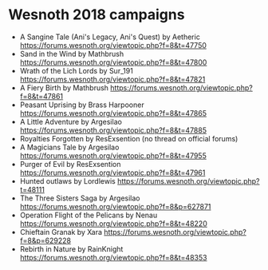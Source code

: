 # Wesnoth 2018 campaigns

- A Sangine Tale (Ani's Legacy, Ani's Quest) by Aetheric https://forums.wesnoth.org/viewtopic.php?f=8&t=47750
- Sand in the Wind by Mathbrush https://forums.wesnoth.org/viewtopic.php?f=8&t=47800
- Wrath of the Lich Lords by Sur_191 https://forums.wesnoth.org/viewtopic.php?f=8&t=47821
- A Fiery Birth by Mathbrush https://forums.wesnoth.org/viewtopic.php?f=8&t=47861
- Peasant Uprising by Brass Harpooner https://forums.wesnoth.org/viewtopic.php?f=8&t=47865
- A Little Adventure by Argesilao https://forums.wesnoth.org/viewtopic.php?f=8&t=47885
- Royalties Forgotten by ResExsention (no thread on official forums)
- A Magicians Tale by Argesilao https://forums.wesnoth.org/viewtopic.php?f=8&t=47955
- Purger of Evil by ResExsention https://forums.wesnoth.org/viewtopic.php?f=8&t=47961
- Hunted outlaws by Lordlewis https://forums.wesnoth.org/viewtopic.php?t=48111
- The Three Sisters Saga by Argesilao https://forums.wesnoth.org/viewtopic.php?f=8&p=627871
- Operation Flight of the Pelicans by Nenau https://forums.wesnoth.org/viewtopic.php?f=8&t=48220
- Chieftain Granak by Xara https://forums.wesnoth.org/viewtopic.php?f=8&p=629228
- Rebirth in Nature by RainKnight https://forums.wesnoth.org/viewtopic.php?f=8&t=48353
